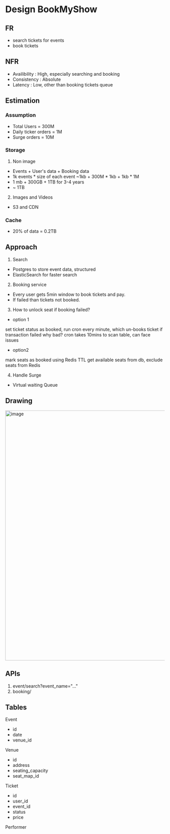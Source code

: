 # Design BookMyShow

## FR
- search tickets for events
- book tickets

## NFR
- Availibility : High, especially searching and booking
- Consistency : Absolute
- Latency : Low, other than booking tickets queue

## Estimation
### Assumption
- Total Users = 300M
- Daily ticker orders = 1M
- Surge orders = 10M

### Storage
1. Non image
- Events + User's data + Booking data
- 1k events * size of each event ~1kb + 300M * 1kb + 1kb * 1M
- 1 mb + 300GB + 1TB for 3-4 years
- ~ 1TB
2. Images and Videos
- S3 and CDN

### Cache
- 20% of data = 0.2TB

 ## Approach
 1. Search
- Postgres to store event data, structured
- ElasticSearch for faster search

 2. Booking service
- Every user gets 5min window to book tickets and pay.
- If failed than tickets not booked.

 3. How to unlock seat if booking failed?
- option 1
  
set ticket status as booked, 
run cron every minute, which un-books ticket if transaction failed
why bad? cron takes 10mins to scan table, can face issues

- option2
  
mark seats as booked using Redis TTL
get available seats from db, exclude seats from Redis

 4. Handle Surge
- Virtual waiting Queue

## Drawing
<img width="787" alt="image" src="https://github.com/user-attachments/assets/50761706-8882-4f32-abb8-6c9122e54684" />

## APIs

1. event/search?event_name="..."
2. booking/

## Tables
Event
- id
- date
- venue_id

Venue
- id
- address
- seating_capacity
- seat_map_id

Ticket
- id
- user_id
- event_id
- status
- price

Performer
